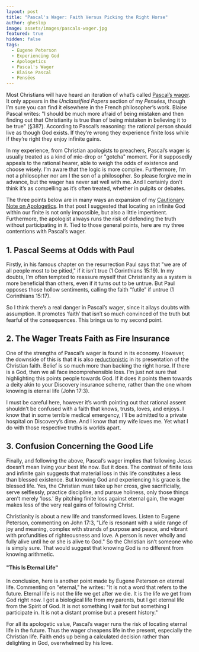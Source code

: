 ```yaml
---
layout: post
title: "Pascal's Wager: Faith Versus Picking the Right Horse"
author: gheslop
image: assets/images/pascals-wager.jpg
featured: true
hidden: false
tags:
  - Eugene Peterson
  - Experiencing God
  - Apologetics
  - Pascal's Wager
  - Blaise Pascal
  - Pensées
---
```

Most Christians will have heard an iteration of what’s called [Pascal’s wager](https://en.wikipedia.org/wiki/Pascal%27s_wager "Pascal's Wager"). It only appears in the _Unclassified Papers_ section of my _Pensées_, though I’m sure you can find it elsewhere in the French philosopher’s work. Blaise Pascal writes: "I should be much more afraid of being mistaken and then finding out that Christianity is true than of being mistaken in believing it to be true" (§387). According to Pascal’s reasoning: the rational person should live as though God exists. If they’re wrong they experience finite loss while if they’re right they enjoy infinite gains.

In my experience, from Christian apologists to preachers, Pascal’s wager is usually treated as a kind of mic-drop or "gotcha" moment. For it supposedly appeals to the rational hearer, able to weigh the odds of existence and choose wisely. I’m aware that the logic is more complex. Furthermore, I’m not a philosopher nor am I the son of a philosopher. So please forgive me in advance, but the wager has never sat well with me. And I certainly don’t think it’s as compelling as it’s often treated, whether in pulpits or debates.

The three points below are in many ways an expansion of my [Cautionary Note on Apologetics](https://rekindle.co.za/content/2022-01-20-gilead-apologetics "Doodle on Apologetics"). In that post I suggested that locating an infinite God within our finite is not only impossible, but also a little impertinent. Furthermore, the apologist always runs the risk of defending the truth without participating in it. Tied to those general points, here are my three contentions with Pascal’s wager.

## 1. Pascal Seems at Odds with Paul

Firstly, in his famous chapter on the resurrection Paul says that "we are of all people most to be pitied," if it isn’t true (1 Corinthians 15:19). In my doubts, I’m often tempted to reassure myself that Christianity as a system is more beneficial than others, even if it turns out to be untrue. But Paul opposes those hollow sentiments, calling the faith “futile” if untrue (1 Corinthians 15:17).

So I think there’s a real danger in Pascal’s wager, since it allays doubts with assumption. It promotes ‘faith’ that isn’t so much convinced of the truth but fearful of the consequences. This brings us to my second point.

## 2. The Wager Treats Faith as Fire Insurance

One of the strengths of Pascal’s wager is found in its economy. However, the downside of this is that it is also [reductionistic](https://rekindle.co.za/content/reflection-gods-grace-in-gilead-and-reductionism/ "Gilead, Grace and Reductionism") in its presentation of the Christian faith. Belief is so much more than backing the right horse. If there is a God, then we all face incomprehensible loss. I’m just not sure that highlighting this points people towards God. If it does it points them towards a deity akin to your Discovery insurance scheme, rather than the one whom knowing is eternal life (John 17:3).

I must be careful here, however it’s worth pointing out that rational assent shouldn’t be confused with a faith that knows, trusts, loves, and enjoys. I know that in some terrible medical emergency, I’ll be admitted to a private hospital on Discovery’s dime. And I know that my wife loves me. Yet what I do with those respective truths is worlds apart.

## 3. Confusion Concerning the Good Life

Finally, and following the above, Pascal’s wager implies that following Jesus doesn’t mean living your best life now. But it does. The contrast of finite loss and infinite gain suggests that material loss in this life constitutes a less than blessed existence. But knowing God and experiencing his grace is the blessed life. Yes, the Christian must take up her cross, give sacrificially, serve selflessly, practice discipline, and pursue holiness, only those things aren’t merely 'loss.' By pitching finite loss against eternal gain, the wager makes less of the very real gains of following Christ.

Christianity is about a new life and transformed loves. Listen to Eugene Peterson, commenting on John 17:3, "Life is resonant with a wide range of joy and meaning, complex with strands of purpose and peace, and vibrant with profundities of righteousness and love. A person is never wholly and fully alive until he or she is alive to God." So the Christian isn’t someone who is simply sure. That would suggest that knowing God is no different from knowing arithmetic.

#### "This Is Eternal Life"

In conclusion, here is another point made by Eugene Peterson on eternal life. Commenting on "eternal," he writes: "It is not a word that refers to the future. Eternal life is not the life we get after we die. It is the life we get from God right now. I got a biological life from my parents, but I get eternal life from the Spirit of God. It is not something I wait for but something I participate in. It is not a distant promise but a present history."

For all its apologetic value, Pascal’s wager runs the risk of locating eternal life in the future. Thus the wager cheapens life in the present, especially the Christian life. Faith ends up being a calculated decision rather than delighting in God, overwhelmed by his love.